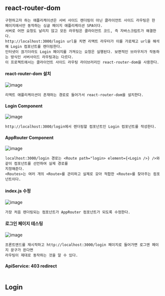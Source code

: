 ## react-router-dom
```
구현하고자 하는 애플리케이션은 서버 사이드 렌더링이 아닌 클라이언트 사이드 라우팅은 한 페이지에서만 동작하는 싱글 페이지 애플리케이션 SPA이다.
서버로 어떤 요청도 날리지 않고 모든 라우팅은 클라이언트 코드, 즉 자바스크립트가 해결한다.
http://localhost:3000/login url을 치면 리액트 라우터가 이를 가로채고 url을 해석해 Login 컴포넌트를 렌더링한다.
인터넷이 끊기더라도 Login 페이지를 가져오는 요청은 실행된다. 보편적인 브라우저가 작동하는 방식인 서버사이드 라우팅과는 다르다.
이 프로젝트에서는 클라이언트 사이드 라우팅 라이브러리인 react-router-dom을 사용한다.
```
#### react-router-dom 설치
![image](https://github.com/chihyeonwon/Frontend_Auth/assets/58906858/13e76f7d-c00b-462e-acaa-48c2de9e883b)
```
리액트 애플리케이션이 존재하는 경로로 들어가서 react-router-dom을 설치한다.
```
#### Login Component
![image](https://github.com/chihyeonwon/Frontend_Auth/assets/58906858/dff8102c-0b7e-4838-82b3-d585687df177)
```
http://localhost:3000/login에서 렌더링할 컴포넌트인 Login 컴포넌트를 작성한다.
```
#### AppRouter Component
![image](https://github.com/chihyeonwon/Frontend_Auth/assets/58906858/53b99e0c-b3aa-4706-a0f7-543287920072)
```
localhost:3000/login 경로는 <Route path="login> element={<Login />} />와 같이 컴포넌트를 선언하여 실제 경로를
지정해준다.
<Routes>는 여러 개의 <Route>를 관리하고 실제로 갖아 적합한 <Route>를 찾아주는 컴포넌트이다.
```
#### index.js 수정
![image](https://github.com/chihyeonwon/Frontend_Auth/assets/58906858/1385eaf7-7085-4f05-a97e-4ea35751fd1e)
```
가장 처음 렌더링되는 컴포넌트가 AppRouter 컴포넌트가 되도록 수정한다.
```
#### 로그인 페이지 테스팅
![image](https://github.com/chihyeonwon/Frontend_Auth/assets/58906858/ae797354-cae6-45ba-aba2-dc28ba1acd40)
```
프론트앤드를 재시작하고 http://localhost:3000/login 페이지로 들어가면 로그엔 페이지 문구가 뜬다면
라우팅이 제대로 동작하는 것을 알 수 있다.
```
#### ApiService: 403 redirect

```

```
## Login
